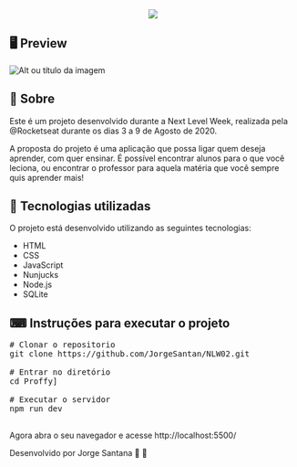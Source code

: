 <div align ="center"><img src="logo.svg">
</div>

## 🖥 Preview
![Alt ou título da imagem](índice.jpg)




## 📖 Sobre
Este é um projeto desenvolvido durante a Next Level Week, realizada pela @Rocketseat durante os dias 3 a 9 de Agosto de 2020.

A proposta do projeto é uma aplicação que possa ligar quem deseja aprender, com quer ensinar. É possível encontrar alunos para o que você leciona, ou encontrar o professor para aquela matéria que você sempre quis aprender mais!


## 🚀 Tecnologias utilizadas
O projeto está desenvolvido utilizando as seguintes tecnologias:
 * HTML
 * CSS
 * JavaScript
 * Nunjucks
 * Node.js
 * SQLite

## ⌨ Instruções para executar o projeto
<pre>
# Clonar o repositorio  
git clone https://github.com/JorgeSantan/NLW02.git

# Entrar no diretório
cd Proffy]

# Executar o servidor
npm run dev

</pre>
Agora abra o seu navegador e acesse http://localhost:5500/ 

Desenvolvido por Jorge Santana 🚀 💜
